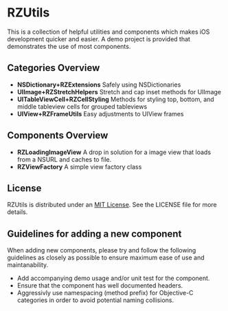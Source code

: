 # RZUtils

This is a collection of helpful utilities and components which makes iOS development quicker and easier.  A demo project is provided that demonstrates the use of most components.

## Categories Overview

 - **NSDictionary+RZExtensions**        Safely using NSDictionaries
 - **UIImage+RZStretchHelpers**         Stretch and cap inset methods for UIImage
 - **UITableViewCell+RZCellStyling**    Methods for styling top, bottom, and middle tableview cells for grouped tableviews
 - **UIView+RZFrameUtils**              Easy adjustments to UIView frames

## Components Overview

 - **RZLoadingImageView**               A drop in solution for a image view that loads from a NSURL and caches to file.
 - **RZViewFactory**                    A simple view factory class

## License
RZUtils is distributed under an [MIT License](http://opensource.org/licenses/MIT). See the LICENSE file for more details.

## Guidelines for adding a new component

When adding new components, please try and follow the following guidelines as closely as possible to ensure maximum ease of use and maintanability.

 * Add accompanying demo usage and/or unit test for the component. 
 * Ensure that the component has well documented headers.
 * Aggressivly use namespacing (method prefix) for Objective-C categories in order to avoid potential naming collisions.